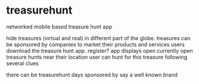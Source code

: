# treasurehunt
networked mobile based treasure hunt app 

hide treasures (virtual and real) in different part of the globe.
treasures can be sponsored by companies to market their products and services
users download the treasure hunt app. register?
app displays open currently open treasure hunts near their location
user can hunt for this treasure following several clues


there can be treasurehunt days sponsored by say a well known brand 

